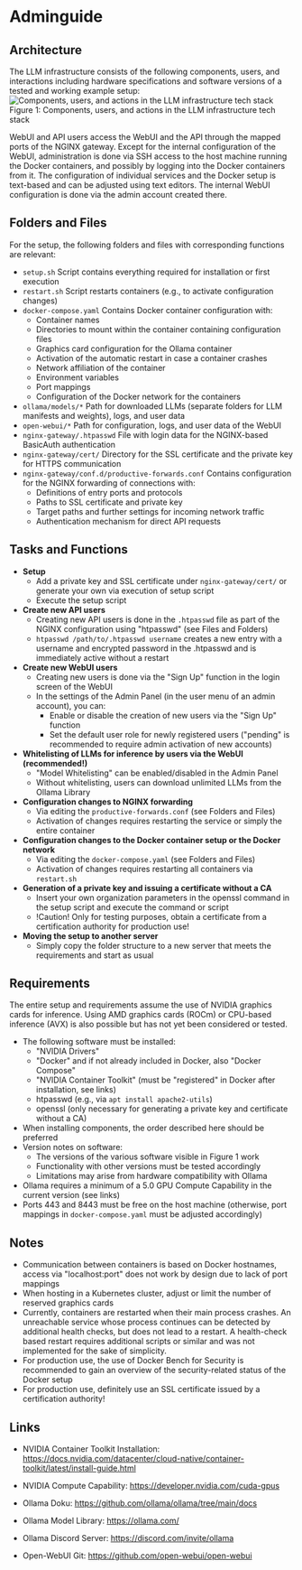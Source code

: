 
# Adminguide

## Architecture

The LLM infrastructure consists of the following components, users, and interactions including hardware specifications and software versions of a tested and working example setup:
![Components, users, and actions in the LLM infrastructure tech stack](https://i.imgur.com/jjqr3vk.png)
Figure 1: Components, users, and actions in the LLM infrastructure tech stack

WebUI and API users access the WebUI and the API through the mapped ports of the NGINX gateway. Except for the internal configuration of the WebUI, administration is done via SSH access to the host machine running the Docker containers, and possibly by logging into the Docker containers from it. The configuration of individual services and the Docker setup is text-based and can be adjusted using text editors. The internal WebUI configuration is done via the admin account created there.

## Folders and Files

For the setup, the following folders and files with corresponding functions are relevant:
- `setup.sh`
  Script contains everything required for installation or first execution
- `restart.sh`
  Script restarts containers (e.g., to activate configuration changes)
- `docker-compose.yaml`
  Contains Docker container configuration with:
  - Container names
  - Directories to mount within the container containing configuration files
  - Graphics card configuration for the Ollama container
  - Activation of the automatic restart in case a container crashes
  - Network affiliation of the container
  - Environment variables
  - Port mappings
  - Configuration of the Docker network for the containers
- `ollama/models/*`
  Path for downloaded LLMs (separate folders for LLM manifests and weights), logs, and user data
- `open-webui/*`
  Path for configuration, logs, and user data of the WebUI
- `nginx-gateway/.htpasswd`
  File with login data for the NGINX-based BasicAuth authentication
- `nginx-gateway/cert/`
  Directory for the SSL certificate and the private key for HTTPS communication
- `nginx-gateway/conf.d/productive-forwards.conf`
  Contains configuration for the NGINX forwarding of connections with:
  - Definitions of entry ports and protocols
  - Paths to SSL certificate and private key
  - Target paths and further settings for incoming network traffic
  - Authentication mechanism for direct API requests

## Tasks and Functions

- **Setup**
  - Add a private key and SSL certificate under `nginx-gateway/cert/` or generate your own via execution of setup script
  - Execute the setup script
- **Create new API users**
  - Creating new API users is done in the `.htpasswd` file as part of the NGINX configuration using "htpasswd" (see Files and Folders)
  - `htpasswd /path/to/.htpasswd username` creates a new entry with a username and encrypted password in the .htpasswd and is immediately active without a restart
- **Create new WebUI users**
  - Creating new users is done via the "Sign Up" function in the login screen of the WebUI
  - In the settings of the Admin Panel (in the user menu of an admin account), you can:
    - Enable or disable the creation of new users via the "Sign Up" function
    - Set the default user role for newly registered users ("pending" is recommended to require admin activation of new accounts)
- **Whitelisting of LLMs for inference by users via the WebUI (recommended!)**
  - "Model Whitelisting" can be enabled/disabled in the Admin Panel
  - Without whitelisting, users can download unlimited LLMs from the Ollama Library
- **Configuration changes to NGINX forwarding**
  - Via editing the `productive-forwards.conf` (see Folders and Files)
  - Activation of changes requires restarting the service or simply the entire container
- **Configuration changes to the Docker container setup or the Docker network**
  - Via editing the `docker-compose.yaml` (see Folders and Files)
  - Activation of changes requires restarting all containers via `restart.sh`
- **Generation of a private key and issuing a certificate without a CA**
  - Insert your own organization parameters in the openssl command in the setup script and execute the command or script
  - !Caution! Only for testing purposes, obtain a certificate from a certification authority for production use!
- **Moving the setup to another server**
  - Simply copy the folder structure to a new server that meets the requirements and start as usual

## Requirements

The entire setup and requirements assume the use of NVIDIA graphics cards for inference. Using AMD graphics cards (ROCm) or CPU-based inference (AVX) is also possible but has not yet been considered or tested.
- The following software must be installed:
  - "NVIDIA Drivers"
  - "Docker" and if not already included in Docker, also "Docker Compose"
  - "NVIDIA Container Toolkit" (must be "registered" in Docker after installation, see links)
  - htpasswd (e.g., via `apt install apache2-utils`)
  - openssl (only necessary for generating a private key and certificate without a CA)
- When installing components, the order described here should be preferred
- Version notes on software:
  - The versions of the various software visible in Figure 1 work
  - Functionality with other versions must be tested accordingly
  - Limitations may arise from hardware compatibility with Ollama
- Ollama requires a minimum of a 5.0 GPU Compute Capability in the current version (see links)
- Ports 443 and 8443 must be free on the host machine (otherwise, port mappings in `docker-compose.yaml` must be adjusted accordingly)

## Notes

- Communication between containers is based on Docker hostnames, access via "localhost:port" does not work by design due to lack of port mappings
- When hosting in a Kubernetes cluster, adjust or limit the number of reserved graphics cards
- Currently, containers are restarted when their main process crashes. An unreachable service whose process continues can be detected by additional health checks, but does not lead to a restart. A health-check based restart requires additional scripts or similar and was not implemented for the sake of simplicity.
- For production use, the use of Docker Bench for Security is recommended to gain an overview of the security-related status of the Docker setup
- For production use, definitely use an SSL certificate issued by a certification authority!

## Links

-	NVIDIA Container Toolkit Installation: https://docs.nvidia.com/datacenter/cloud-native/container-toolkit/latest/install-guide.html

-	NVIDIA Compute Capability: https://developer.nvidia.com/cuda-gpus

-	Ollama Doku: https://github.com/ollama/ollama/tree/main/docs

-	Ollama Model Library: https://ollama.com/

-	Ollama Discord Server: https://discord.com/invite/ollama

-	Open-WebUI Git: https://github.com/open-webui/open-webui

